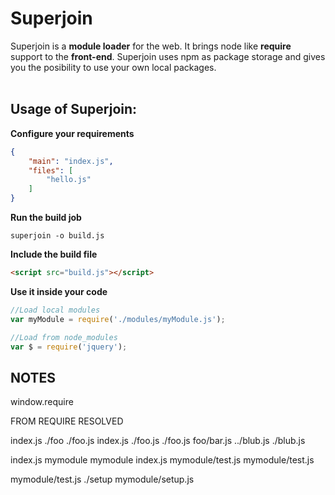 Superjoin
=========

Superjoin is a **module loader** for the web. It brings node like **require** support to the **front-end**.
Superjoin uses npm as package storage and gives you the posibility to use your own local packages.
<br><br>

Usage of Superjoin:
-------------------

**Configure your requirements**
```json
{
    "main": "index.js",
    "files": [
        "hello.js"
    ]
}
```

**Run the build job**
```shell
superjoin -o build.js
```

**Include the build file**
```html
<script src="build.js"></script>
```

**Use it inside your code**
```js
//Load local modules
var myModule = require('./modules/myModule.js');

//Load from node_modules
var $ = require('jquery');
```

NOTES
-----

window.require

FROM                REQUIRE                 RESOLVED

index.js            ./foo                   ./foo.js
index.js            ./foo.js                ./foo.js
foo/bar.js          ../blub.js              ./blub.js

index.js            mymodule                mymodule
index.js            mymodule/test.js        mymodule/test.js

mymodule/test.js    ./setup                 mymodule/setup.js
